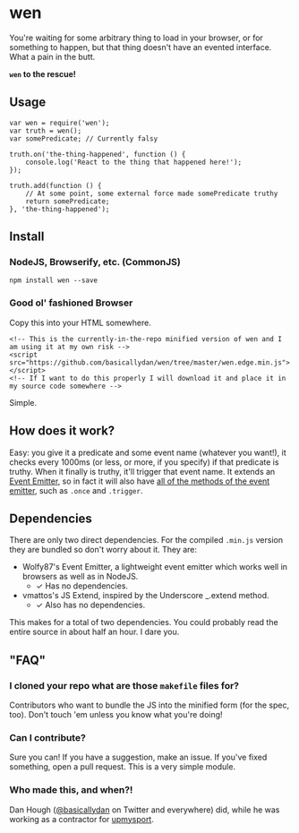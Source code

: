 # wen

You're waiting for some arbitrary thing to load in your browser, or for something to happen, but that thing doesn't have an evented interface. What a pain in the butt.

**`wen` to the rescue!**

## Usage

```
var wen = require('wen');
var truth = wen();
var somePredicate; // Currently falsy

truth.on('the-thing-happened', function () {
	console.log('React to the thing that happened here!');
});

truth.add(function () {
	// At some point, some external force made somePredicate truthy
	return somePredicate;
}, 'the-thing-happened');
```

## Install

### NodeJS, Browserify, etc. (CommonJS)

```
npm install wen --save
```

### Good ol' fashioned Browser

Copy this into your HTML somewhere.

```
<!-- This is the currently-in-the-repo minified version of wen and I am using it at my own risk -->
<script src="https://github.com/basicallydan/wen/tree/master/wen.edge.min.js"></script>
<!-- If I want to do this properly I will download it and place it in my source code somewhere -->
```

Simple.

## How does it work?

Easy: you give it a predicate and some event name (whatever you want!), it checks every 1000ms (or less, or more, if you specify) if that predicate is truthy. When it finally is truthy, it'll trigger that event name. It extends an [Event Emitter](https://github.com/Wolfy87/EventEmitter), so in fact it will also have [all of the methods of the event emitter](https://github.com/Wolfy87/EventEmitter/blob/master/docs/api.md), such as `.once` and `.trigger`.

## Dependencies

There are only two direct dependencies. For the compiled `.min.js` version they are bundled so don't worry about it. They are:

* Wolfy87's Event Emitter, a lightweight event emitter which works well in browsers as well as in NodeJS.
  * ✓ Has no dependencies.
* vmattos's JS Extend, inspired by the Underscore _.extend method.
  * ✓ Also has no dependencies.

This makes for a total of two dependencies. You could probably read the entire source in about half an hour. I dare you.

## "FAQ"

### I cloned your repo what are those `makefile` files for?

Contributors who want to bundle the JS into the minified form (for the spec, too). Don't touch 'em unless you know what you're doing!

### Can I contribute?

Sure you can! If you have a suggestion, make an issue. If you've fixed something, open a pull request. This is a very simple module.

### Who made this, and when?!

Dan Hough ([@basicallydan](https://twitter.com/basicallydan) on Twitter and everywhere) did, while he was working as a contractor for [upmysport](https://upmysport.com).
